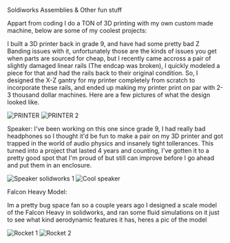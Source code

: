 
Soldiworks Assemblies & Other fun stuff

Appart from coding I do a TON of 3D printing with my own custom made machine, below are some of my coolest projects:


I built a 3D printer back in grade 9, and have had some pretty bad Z Banding issues with it, unfortunately those are the kinds of issues you get when parts are sourced for cheap, but I recently came accross a pair of slightly damaged linear rails (The endcap was broken), I quickly modeled a piece for that and had the rails back to their original condition. So, I designed the X-Z gantry for my printer completely from scratch to incorporate these rails, and ended up making my printer print on par with 2-3 thousand dollar machines.
Here are a few pictures of what the design looked like.

![PRINTER](https://user-images.githubusercontent.com/71618484/93735553-3e371c80-fbab-11ea-9eb5-a6f807d7d864.PNG)
![PRINTER 2](https://user-images.githubusercontent.com/71618484/93735550-3d05ef80-fbab-11ea-849d-e7b70d76ad45.PNG)

Speaker:
I've been working on this one since grade 9, I had really bad headphones so I thought it'd be fun to make a pair on my 3D printer and got trapped in the world of audio physics and insanely tight tollerances. This turned into a project that lasted 4 years and counting, I've gotten it to a pretty good spot that I'm proud of but still can improve before I go ahead and put them in an enclosure.

![Speaker solidworks 1](https://user-images.githubusercontent.com/71618484/93734989-5e65dc00-fba9-11ea-9fa1-81da282808ba.PNG)
![Cool speaker](https://user-images.githubusercontent.com/71618484/93735106-d46a4300-fba9-11ea-8997-f26cff6abf22.PNG)

Falcon Heavy Model:

Im a pretty bug space fan so a couple years ago I designed a scale model of the Falcon Heavy in solidworks, and ran some fluid simulations on it just to see what kind aerodynamic features it has, heres a pic of the model

![Rocket 1](https://user-images.githubusercontent.com/71618484/93734867-ff07cc00-fba8-11ea-9d81-20e3840b0cdb.PNG)
![Rocket 2](https://user-images.githubusercontent.com/71618484/93734893-1777e680-fba9-11ea-9c2a-2f1447a2fb6e.PNG)
